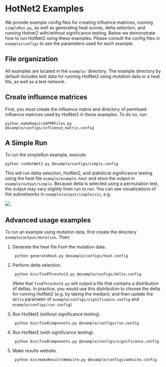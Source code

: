 # HotNet2 Examples

We provide example config files for creating influence matrices, running `simpleRun.py`, as well as
generating heat scores, delta selection, and running Hotnet2 with/without significance testing.
Below we demonstrate how to run HotNet2 using these examples. Please consult the config files in
`example/configs` to see the parameters used for each example.

## File organization
All examples are located in the `example/` directory. The example directory by default includes
test data for running HotNet2 using mutation data or a heat file, as well as a test network.

## Create influence matrices
First, you must create the influence matrix and directory of permtued influence matrices used by
HotNet2 in these examples. To do so, run:

    python makeRequiredPPRFiles.py @example/configs/influence_matrix.config
    
## A Simple Run
To run the simpleRun example, execute:

    python runHotNet2.py @example/configs/simple.config
    
This will run delta selection, HotNet2, and statistical significance testing using the heat file
`example/example.heat` and store the output in `example/output/simple`. Because delta is selected
using a permutation test, the output may vary slightly from run to run. You can see visualizations
of the subnetworks in `example/output/simple/viz`, e.g.

![](http://f.cl.ly/items/1V0i2S2U3G0m003l0H0N/Screen%20Shot%202014-01-10%20at%204.47.14%20PM.png).

## Advanced usage examples
To run an example using mutation data, first create the directory `example/output/mutation`. Then:

1. Generate the heat file from the mutation data.
       
        python generateHeat.py @example/configs/heat.config

2. Perform delta selection.

        python bin/findThreshold.py @example/configs/delta.config
        
   (Note that `findThreshold.py` will output a file that contains a distribution of deltas. In
   practice, you would use this distribution to choose the delta for running HotNet2 (e.g. by
   taking the median), and then update the `delta` parameter of
   `example/configs/significance.config` and `example/configs/run.config`)

3. Run HotNet2 (without significance testing).

        python bin/findComponents.py @example/configs/run.config
        
4. Run HotNet2 (with significance testing).

        python bin/findComponents.py @example/configs/significance.config

5. Make results website.

		python bin/makeResultsWebsite.py @example/configs/website.config
